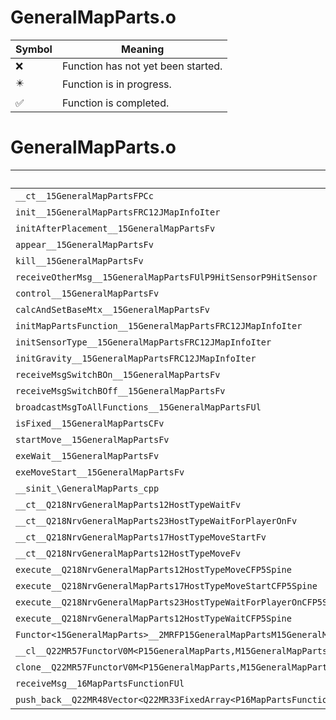 # GeneralMapParts.o
| Symbol | Meaning 
| ------------- | ------------- 
| :x: | Function has not yet been started. 
| :eight_pointed_black_star: | Function is in progress. 
| :white_check_mark: | Function is completed. 


# GeneralMapParts.o
| Symbol | Decompiled? |
| ------------- | ------------- |
| `__ct__15GeneralMapPartsFPCc` | :white_check_mark: |
| `init__15GeneralMapPartsFRC12JMapInfoIter` | :white_check_mark: |
| `initAfterPlacement__15GeneralMapPartsFv` | :white_check_mark: |
| `appear__15GeneralMapPartsFv` | :white_check_mark: |
| `kill__15GeneralMapPartsFv` | :x: |
| `receiveOtherMsg__15GeneralMapPartsFUlP9HitSensorP9HitSensor` | :white_check_mark: |
| `control__15GeneralMapPartsFv` | :white_check_mark: |
| `calcAndSetBaseMtx__15GeneralMapPartsFv` | :white_check_mark: |
| `initMapPartsFunction__15GeneralMapPartsFRC12JMapInfoIter` | :white_check_mark: |
| `initSensorType__15GeneralMapPartsFRC12JMapInfoIter` | :white_check_mark: |
| `initGravity__15GeneralMapPartsFRC12JMapInfoIter` | :white_check_mark: |
| `receiveMsgSwitchBOn__15GeneralMapPartsFv` | :x: |
| `receiveMsgSwitchBOff__15GeneralMapPartsFv` | :white_check_mark: |
| `broadcastMsgToAllFunctions__15GeneralMapPartsFUl` | :x: |
| `isFixed__15GeneralMapPartsCFv` | :white_check_mark: |
| `startMove__15GeneralMapPartsFv` | :white_check_mark: |
| `exeWait__15GeneralMapPartsFv` | :white_check_mark: |
| `exeMoveStart__15GeneralMapPartsFv` | :white_check_mark: |
| `__sinit_\GeneralMapParts_cpp` | :white_check_mark: |
| `__ct__Q218NrvGeneralMapParts12HostTypeWaitFv` | :white_check_mark: |
| `__ct__Q218NrvGeneralMapParts23HostTypeWaitForPlayerOnFv` | :white_check_mark: |
| `__ct__Q218NrvGeneralMapParts17HostTypeMoveStartFv` | :white_check_mark: |
| `__ct__Q218NrvGeneralMapParts12HostTypeMoveFv` | :white_check_mark: |
| `execute__Q218NrvGeneralMapParts12HostTypeMoveCFP5Spine` | :white_check_mark: |
| `execute__Q218NrvGeneralMapParts17HostTypeMoveStartCFP5Spine` | :white_check_mark: |
| `execute__Q218NrvGeneralMapParts23HostTypeWaitForPlayerOnCFP5Spine` | :white_check_mark: |
| `execute__Q218NrvGeneralMapParts12HostTypeWaitCFP5Spine` | :white_check_mark: |
| `Functor<15GeneralMapParts>__2MRFP15GeneralMapPartsM15GeneralMapPartsFPCvPv_v_Q22MR57FunctorV0M<P15GeneralMapParts,M15GeneralMapPartsFPCvPv_v>` | :white_check_mark: |
| `__cl__Q22MR57FunctorV0M<P15GeneralMapParts,M15GeneralMapPartsFPCvPv_v>CFv` | :white_check_mark: |
| `clone__Q22MR57FunctorV0M<P15GeneralMapParts,M15GeneralMapPartsFPCvPv_v>CFP7JKRHeap` | :white_check_mark: |
| `receiveMsg__16MapPartsFunctionFUl` | :white_check_mark: |
| `push_back__Q22MR48Vector<Q22MR33FixedArray<P16MapPartsFunction,8>>FRCP16MapPartsFunction` | :white_check_mark: |
